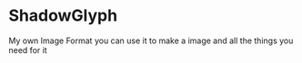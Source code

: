 # ShadowGlyph
My own Image Format you can use it to make a image and all the things you need for it
